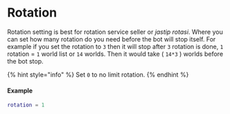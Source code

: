 # Rotation

Rotation setting is best for rotation service seller or _jastip rotasi_. Where you can set how many rotation do you need before the bot will stop itself. For example if you set the rotation to `3` then it will stop after `3` rotation is done, `1` rotation = `1` world list or `14` worlds. Then it would take ( `14*3` ) worlds before the bot stop.

{% hint style="info" %}
Set `0` to no limit rotation.
{% endhint %}

#### Example

```lua
rotation = 1
```

